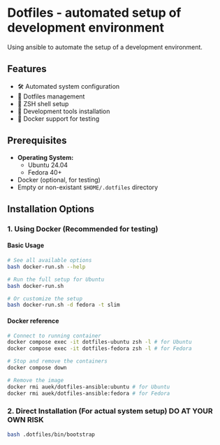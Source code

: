 # Dotfiles - automated setup of development environment

Using ansible to automate the setup of a development environment.

## Features

- 🛠️ Automated system configuration
- 📁 Dotfiles management
- 🐚 ZSH shell setup
- 🔧 Development tools installation
- 🐳 Docker support for testing

## Prerequisites
- **Operating System:**
    - Ubuntu 24.04
    - Fedora 40+
- Docker (optional, for testing)
- Empty or non-existant `$HOME/.dotfiles` directory

## Installation Options

### 1. Using Docker (Recommended for testing)

#### Basic Usage
```bash
# See all available options
bash docker-run.sh --help

# Run the full setup for Ubuntu
bash docker-run.sh 

# Or customize the setup
bash docker-run.sh -d fedora -t slim

```

#### Docker reference
```bash
# Connect to running container
docker compose exec -it dotfiles-ubuntu zsh -l # for Ubuntu
docker compose exec -it dotfiles-fedora zsh -l # for Fedora

# Stop and remove the containers
docker compose down

# Remove the image
docker rmi auek/dotfiles-ansible:ubuntu # for Ubuntu
docker rmi auek/dotfiles-ansible:fedora # for Fedora

```

### 2. Direct Installation (For actual system setup) DO AT YOUR OWN RISK

```bash
bash .dotfiles/bin/bootstrap 
```




